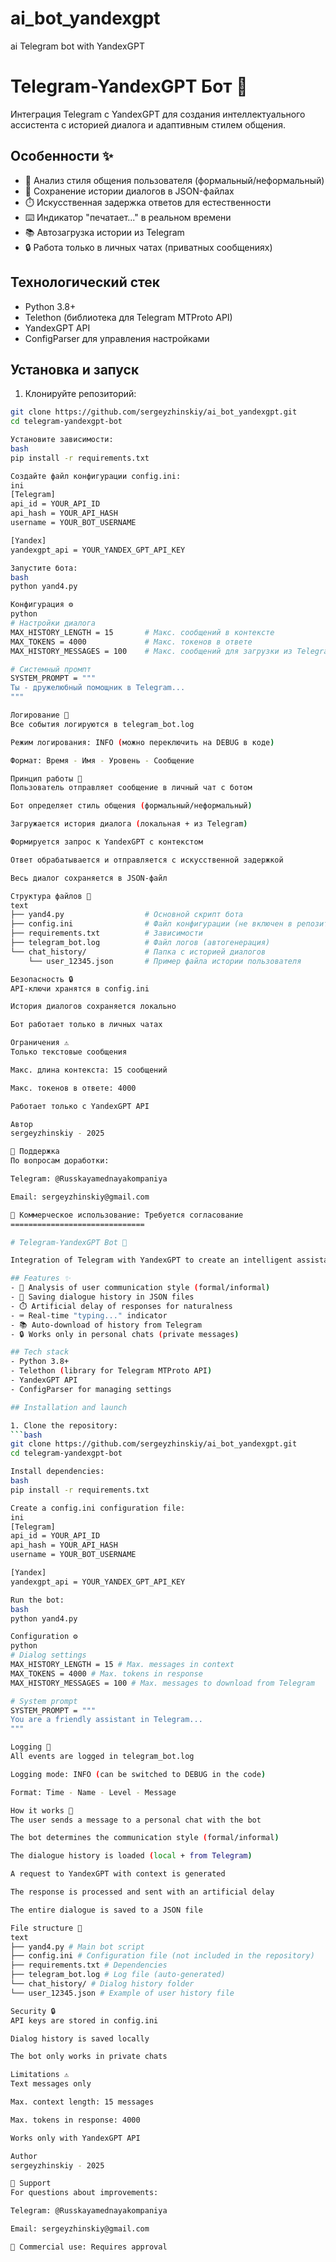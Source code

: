 # ai_bot_yandexgpt
ai Telegram bot with YandexGPT
# Telegram-YandexGPT Бот 🤖

Интеграция Telegram с YandexGPT для создания интеллектуального ассистента с историей диалога и адаптивным стилем общения.

## Особенности ✨
- 💬 Анализ стиля общения пользователя (формальный/неформальный)
- 🧠 Сохранение истории диалогов в JSON-файлах
- ⏱️ Искусственная задержка ответов для естественности
- ⌨️ Индикатор "печатает..." в реальном времени
- 📚 Автозагрузка истории из Telegram
- 🔒 Работа только в личных чатах (приватных сообщениях)

## Технологический стек
- Python 3.8+
- Telethon (библиотека для Telegram MTProto API)
- YandexGPT API
- ConfigParser для управления настройками

## Установка и запуск

1. Клонируйте репозиторий:
```bash
git clone https://github.com/sergeyzhinskiy/ai_bot_yandexgpt.git
cd telegram-yandexgpt-bot

Установите зависимости:
bash
pip install -r requirements.txt

Создайте файл конфигурации config.ini:
ini
[Telegram]
api_id = YOUR_API_ID
api_hash = YOUR_API_HASH
username = YOUR_BOT_USERNAME

[Yandex]
yandexgpt_api = YOUR_YANDEX_GPT_API_KEY

Запустите бота:
bash
python yand4.py

Конфигурация ⚙️
python
# Настройки диалога
MAX_HISTORY_LENGTH = 15       # Макс. сообщений в контексте
MAX_TOKENS = 4000             # Макс. токенов в ответе
MAX_HISTORY_MESSAGES = 100    # Макс. сообщений для загрузки из Telegram

# Системный промпт
SYSTEM_PROMPT = """
Ты - дружелюбный помощник в Telegram...
"""

Логирование 📝
Все события логируются в telegram_bot.log

Режим логирования: INFO (можно переключить на DEBUG в коде)

Формат: Время - Имя - Уровень - Сообщение

Принцип работы 🔄
Пользователь отправляет сообщение в личный чат с ботом

Бот определяет стиль общения (формальный/неформальный)

Загружается история диалога (локальная + из Telegram)

Формируется запрос к YandexGPT с контекстом

Ответ обрабатывается и отправляется с искусственной задержкой

Весь диалог сохраняется в JSON-файл

Структура файлов 📂
text
├── yand4.py                  # Основной скрипт бота
├── config.ini                # Файл конфигурации (не включен в репозиторий)
├── requirements.txt          # Зависимости
├── telegram_bot.log          # Файл логов (автогенерация)
└── chat_history/             # Папка с историей диалогов
    └── user_12345.json       # Пример файла истории пользователя

Безопасность 🔒
API-ключи хранятся в config.ini 

История диалогов сохраняется локально

Бот работает только в личных чатах

Ограничения ⚠️
Только текстовые сообщения

Макс. длина контекста: 15 сообщений

Макс. токенов в ответе: 4000

Работает только с YandexGPT API

Автор
sergeyzhinskiy - 2025

🤝 Поддержка
По вопросам доработки:

Telegram: @Russkayamednayakompaniya

Email: sergeyzhinskiy@gmail.com

📌 Коммерческое использование: Требуется согласование
==============================

# Telegram-YandexGPT Bot 🤖

Integration of Telegram with YandexGPT to create an intelligent assistant with a dialogue history and an adaptive communication style.

## Features ✨
- 💬 Analysis of user communication style (formal/informal)
- 🧠 Saving dialogue history in JSON files
- ⏱️ Artificial delay of responses for naturalness
- ⌨️ Real-time "typing..." indicator
- 📚 Auto-download of history from Telegram
- 🔒 Works only in personal chats (private messages)

## Tech stack
- Python 3.8+
- Telethon (library for Telegram MTProto API)
- YandexGPT API
- ConfigParser for managing settings

## Installation and launch

1. Clone the repository:
```bash
git clone https://github.com/sergeyzhinskiy/ai_bot_yandexgpt.git
cd telegram-yandexgpt-bot

Install dependencies:
bash
pip install -r requirements.txt

Create a config.ini configuration file:
ini
[Telegram]
api_id = YOUR_API_ID
api_hash = YOUR_API_HASH
username = YOUR_BOT_USERNAME

[Yandex]
yandexgpt_api = YOUR_YANDEX_GPT_API_KEY

Run the bot:
bash
python yand4.py

Configuration ⚙️
python
# Dialog settings
MAX_HISTORY_LENGTH = 15 # Max. messages in context
MAX_TOKENS = 4000 # Max. tokens in response
MAX_HISTORY_MESSAGES = 100 # Max. messages to download from Telegram

# System prompt
SYSTEM_PROMPT = """
You are a friendly assistant in Telegram...
"""

Logging 📝
All events are logged in telegram_bot.log

Logging mode: INFO (can be switched to DEBUG in the code)

Format: Time - Name - Level - Message

How it works 🔄
The user sends a message to a personal chat with the bot

The bot determines the communication style (formal/informal)

The dialogue history is loaded (local + from Telegram)

A request to YandexGPT with context is generated

The response is processed and sent with an artificial delay

The entire dialogue is saved to a JSON file

File structure 📂
text
├── yand4.py # Main bot script
├── config.ini # Configuration file (not included in the repository)
├── requirements.txt # Dependencies
├── telegram_bot.log # Log file (auto-generated)
└── chat_history/ # Dialog history folder
└── user_12345.json # Example of user history file

Security 🔒
API keys are stored in config.ini 

Dialog history is saved locally

The bot only works in private chats

Limitations ⚠️
Text messages only

Max. context length: 15 messages

Max. tokens in response: 4000

Works only with YandexGPT API

Author
sergeyzhinskiy - 2025

🤝 Support
For questions about improvements:

Telegram: @Russkayamednayakompaniya

Email: sergeyzhinskiy@gmail.com

📌 Commercial use: Requires approval
